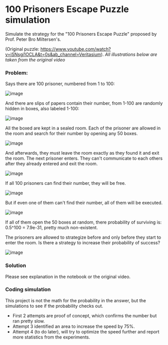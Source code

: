 # 100 Prisoners Escape Puzzle simulation
Simulate the strategy for the "100 Prisoners Escape Puzzle" proposed by Prof. Peter Bro Miltersen's.

(Original puzzle: https://www.youtube.com/watch?v=iSNsgj1OCLA&t=0s&ab_channel=Veritasium). *All illustrations below are taken from the original video*

### Problem:

Says there are 100 prisoner, numbered from 1 to 100:

![image](https://user-images.githubusercontent.com/112837341/235636765-4e804965-7467-47eb-b57b-7b694bc5dbc0.png)


And there are slips of papers contain their number, from 1-100 are randomly hidden in boxes, also labeled 1-100:

![image](https://user-images.githubusercontent.com/112837341/235636863-3f33d7f4-cf97-490b-a6f6-e64480371e60.png)

All the boxed are kept in a sealed room. Each of the prisoner are allowed in the room and search for their number by opening any 50 boxes.

![image](https://user-images.githubusercontent.com/112837341/235637277-12d89159-6418-41fb-85b7-ae6ac5a93c60.png)

And afterwards, they must leave the room exactly as they found it and exit the room. The next prisoner enters. They can't communicate to each others after they already entered and exit the room.

![image](https://user-images.githubusercontent.com/112837341/235637355-7f909586-98a8-4383-bb75-fa79fb339780.png)

If all 100 prisoners can find their number, they will be free.

![image](https://user-images.githubusercontent.com/112837341/235637405-061117b0-6f5f-45a8-8238-24bd26fb14b9.png)

But if even one of them can't find their number, all of them will be executed.

![image](https://user-images.githubusercontent.com/112837341/235637474-3481b6a8-ea3f-4a3b-92bb-4eb72fae4e2c.png)

If all of them open the 50 boxes at random, there probability of surviving is: 0.5^100 = 7.9e-31, pretty much non-existent.

The prisoners are allowed to strategize before and only before they start to enter the room. Is there a strategy to increase their probability of success?

![image](https://user-images.githubusercontent.com/112837341/235637546-00611b74-1b61-4b09-aa94-ffa9975b22dc.png)

### Solution
Please see explanation in the notebook or the original video.

### Coding simulation
This project is not the math for the probability in the answer, but the simulations to see if the probability checks out.

- First 2 attempts are proof of concept, which confirms the number but ran pretty slow.
- Attempt 3 identified an area to increase the speed by 75%.
- Attempt 4 (to do later), will try to optimize the speed further and report more statistics from the experiments.
